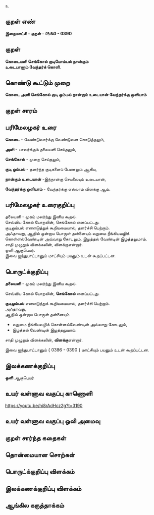 உ

## குறள் எண் 

**இறைமாட்சி – குறள் - ௦௩௯0 - 0390**  

## குறள் 

**கொடையளி செங்கோல் குடியோம்பல் நான்கும்  
உடையானாம் வேந்தர்க் கொளி.** 
 
## கொண்டு கூட்டும் முறை

**கொடை அளி செங்கோல் குடி ஓம்பல் நான்கும் உடையான் வேந்தர்க்கு ஒளியாம்**

## குறள் சாரம் 


## பரிமேலழகர் உரை

**கொடை** - வேண்டுவார்க்கு வேண்டுவன கொடுத்தலும்,  

**அளி** - யாவர்க்கும் தலையளி செய்தலும்,  

**செங்கோல்** - முறை செய்தலும்,  

**குடி ஓம்பல்** - தளர்ந்த குடிகளைப் பேணலும் ஆகிய,  

**நான்கும் உடையான்** -இந்நான்கு செயலையும் உடையான்,  

**வேந்தர்க்கு ஒளியாம்** - வேந்தர்க்கு எல்லாம் விளக்கு ஆம்.   

## பரிமேலழகர் உரைகுறிப்பு   

தலையளி - முகம் மலர்ந்து இனிய கூறல்.  
செவ்விய கோல் போறலின், செங்கோல் எனப்பட்டது.  
குடிஓம்பல் எனஎடுத்துக் கூறியமையால், தளர்ச்சி பெற்றாம்.  
அஃதாவது, ஆறில் ஒன்றாய பொருள் தன்னையும் வறுமை நீங்கியவழிக் கொள்ளல்வேண்டின் அவ்வாறு கோடலும், இழத்தல் வேண்டின் இழத்தலுமாம்.  
சாதி முழுதும் விளக்கலின், விளக்குஎன்றார்.  
ஒளி  ஆகுபெயர்.  
இவை ஐந்துபாட்டானும் மாட்சியும் பயனும் உடன் கூறப்பட்டன.  

## பொருட்க்குறிப்பு 

**தலையளி** - முகம் மலர்ந்து இனிய கூறல்.  

செவ்விய கோல் போறலின், **செங்கோல்** எனப்பட்டது.  

**குடிஓம்பல்** எனஎடுத்துக் கூறியமையால், தளர்ச்சி பெற்றாம்.  
அஃதாவது,  
ஆறில் ஒன்றாய பொருள் தன்னையும்  
* வறுமை நீங்கியவழிக் கொள்ளல்வேண்டின் அவ்வாறு கோடலும்,  
* இழத்தல் வேண்டின் இழத்தலுமாம்.    

சாதி முழுதும் விளக்கலின், **விளக்கு**என்றார்.  

இவை ஐந்துபாட்டானும் { 0386 - 0390 } மாட்சியும் பயனும் உடன் கூறப்பட்டன.    

## இலக்கணக்குறிப்பு  

**ஒளி**  ஆகுபெயர்    

## உயர் வள்ளுவ வகுப்பு காணொளி

https://youtu.be/hi8rAdHcz2g?t=3190

## உயர் வள்ளுவ வகுப்பு ஒலி அமைவு 

 
## குறள் சார்ந்த கதைகள் 


## தொன்மையான சொற்கள்


## பொருட்க்குறிப்பு விளக்கம்


## இலக்கணக்குறிப்பு விளக்கம்


## ஆங்கில கருத்தாக்கம் 


